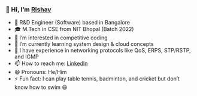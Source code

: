 ### 👋 Hi, I’m [Rishav](https://github.com/TheRishavRoy) 
- 💼 R&D Engineer (Software) based in Bangalore
- 🎓 M.Tech in CSE from NIT Bhopal (Batch 2022)  
- 👀 I’m interested in competitive coding  
- 🌱 I’m currently learning system design & cloud concepts  
- 🚀 I have experience in networking protocols like QoS, ERPS, STP/RSTP, and IGMP  
- 📫 How to reach me: [LinkedIn](https://in.linkedin.com/in/the-rishav-roy)  
- 😄 Pronouns: He/Him  
- ⚡ Fun fact: I can play table tennis, badminton, and cricket but don’t know how to swim 😆  

<!---
TheRishavRoy/TheRishavRoy is a ✨ special ✨ repository because its `README.md` (this file) appears on your GitHub profile.
You can click the Preview link to take a look at your changes.
--->
